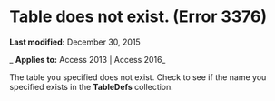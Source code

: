 
# Table <name> does not exist. (Error 3376)

 **Last modified:** December 30, 2015

 _ **Applies to:** Access 2013 | Access 2016_

The table you specified does not exist. Check to see if the name you specified exists in the  **TableDefs** collection.

